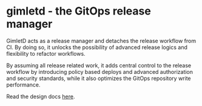 # gimletd - the GitOps release manager

GimletD acts as a release manager and detaches the release workflow from CI. By doing so, it unlocks the possibility of advanced release logics and flexibility to refactor workflows.

By assuming all release related work, it adds central control to the release workflow by introducing policy based deploys and advanced authorization and security standards, while it also optimizes the GitOps repository write performance.

Read the design docs [here](docs/design.md).